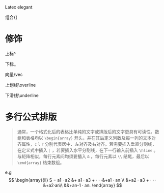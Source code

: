 Latex elegant

组合{}

# 修饰

上标^

下标_

向量\vec

上划线\overline

下滑线\underline

# 多行公式排版

> 通常，一个格式化后的表格比单纯的文字或排版后的文字更具有可读性。数组和表格均以 `\begin{array}` 开头，并在其后定义列数及每一列的文本对齐属性，`c` `l` `r` 分别代表居中、左对齐及右对齐。若需要插入垂直分割线，在定义式中插入 `|` ，若要插入水平分割线，在下一行输入前插入 `\hline` 。与矩阵相似，每行元素间均须要插入 `&` ，每行元素以 `\\` 结尾，最后以 `\end{array}` 结束数组。

e.g
$$
\begin{array}{ll}
S = a1 · a2 &+ a1 · a3 + · · ·&+a1 · an \\
&+a2 · a3 + · · · &+a2·an\\
&&+an-1 · an.
\end{array}
$$
